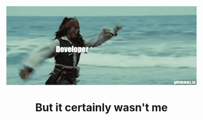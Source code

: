 <!-- Header -->
<p align="center">
    <img src='https://github.com/s1ma82/s1ma82/blob/main/src/developer-recruiters.gif'/>
</p>

# <p align='center'>**But it certainly wasn't me**</p>

<!-- About me -->

<!-- Еechnologies -->

<!-- Projects -->

<!-- Возьмите не работу -->
